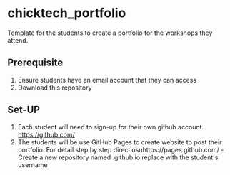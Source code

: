 # chicktech_portfolio
Template for the students to create a portfolio for the workshops they attend.

## Prerequisite
1. Ensure students have an email account that they can access
2. Download this repository 

## Set-UP
1. Each student will need to sign-up for their own github account. https://github.com/
2. The students will be use GitHub Pages to create website to post their portfolio. For detail step by step directiosnhttps://pages.github.com/
  -Create a new repository named <username>.github.io replace <username> with the student's username
